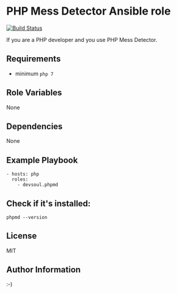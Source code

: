 PHP Mess Detector Ansible role
=========
[![Build Status](https://travis-ci.com/devsoul/ansible-role-phpmd.svg?branch=master)](https://travis-ci.com/devsoul/ansible-role-phpmd)

If you are a PHP developer and you use PHP Mess Detector.

Requirements
------------
  - minimum `php 7` 

Role Variables
--------------
None

Dependencies
------------
None

Example Playbook
----------------
    - hosts: php
      roles:
        - devsoul.phpmd

Check if it's installed:
------
    phpmd --version

License
-------
MIT

Author Information
------------------

:-)
